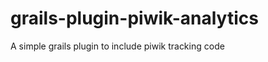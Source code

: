 grails-plugin-piwik-analytics
=============================

A simple grails plugin to include piwik tracking code
